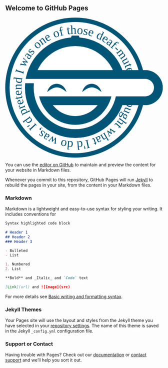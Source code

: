 ## Welcome to GitHub Pages

<svg viewBox="-160 -160 360 320" xmlns="http://www.w3.org/2000/svg" xmlns:xlink="http://www.w3.org/1999/xlink">
<path id="f" d="m123,0a123,123 0,0 1-246,0a123,123 0,0 1 246,0"/>
<g fill="#057">
 <circle r="160"/>
 <circle r="150" fill="#fff"/>
 <text font-size="28" font-stretch="condensed" font-family="Impact"><animateTransform type="rotate" from="360 0 0" to="0 0 0" dur="10s" attributeName="transform" repeatCount="indefinite"/><textPath xlink:href="#f">I thought what I'd do was, I'd pretend I was one of those deaf-mutes</textPath></text>
 <circle r="115"/>
 <circle r="95" fill="#fff"/>
 <path d="m-8-119h16 l2,5h-20z"/>
 <circle cx="160" cy="0" r="40"/>
 <path d="m-95-20v-20h255a40,40 0,0 1 0,80h-55v-20z"/>
 <path d="m-85 0a85,85 0,0 0 170,0h-20a65,65 0,0 1-130,0z"/>
 <path d="m-65 20v20h140v-20z"/>
 <path d="m-115-20v10h25v30h250a20,20 0,0 0 0,-40z" fill="#fff"/>
 <path d="m-20 10c-17-14-27-14-44 0 6-25 37-25 44 0z"/>
 <path d="m60 10c-17-14-27-14-44 0 6-25 37-25 44 0z"/>
</g>
</svg>

You can use the [editor on GitHub](https://github.com/maakabaka/maakabaka.github.io/edit/main/index.md) to maintain and preview the content for your website in Markdown files.

Whenever you commit to this repository, GitHub Pages will run [Jekyll](https://jekyllrb.com/) to rebuild the pages in your site, from the content in your Markdown files.

### Markdown

Markdown is a lightweight and easy-to-use syntax for styling your writing. It includes conventions for

```markdown
Syntax highlighted code block

# Header 1
## Header 2
### Header 3

- Bulleted
- List

1. Numbered
2. List

**Bold** and _Italic_ and `Code` text

[Link](url) and ![Image](src)
```

For more details see [Basic writing and formatting syntax](https://docs.github.com/en/github/writing-on-github/getting-started-with-writing-and-formatting-on-github/basic-writing-and-formatting-syntax).

### Jekyll Themes

Your Pages site will use the layout and styles from the Jekyll theme you have selected in your [repository settings](https://github.com/maakabaka/maakabaka.github.io/settings/pages). The name of this theme is saved in the Jekyll `_config.yml` configuration file.

### Support or Contact

Having trouble with Pages? Check out our [documentation](https://docs.github.com/categories/github-pages-basics/) or [contact support](https://support.github.com/contact) and we’ll help you sort it out.
